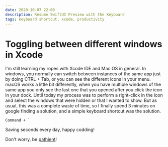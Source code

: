 ```yaml
---
date: 2020-10-07 22:00
description: Resume SwiftUI Preview with the Keyboard
tags: keyboard shortcut, xcode, productivity
---
```


# Toggling between different windows in Xcode

I'm still learning my ropes with Xcode IDE and Mac OS in general. In windows, you normally can switch between instances of the same app just by doing CTRL + Tab, or you can see the different icons in your menu. macOS works a little bit differently, when you have multiple windows of the same app you only see the last one that you opened after you click the icon in your dock. Until today my process was to perform a right-click in the icon and select the windows that were hidden or that I wanted to show. But as usual, this was a complete waste of time, so I finally spend 3 minutes on google finding a solution, and a simple keyboard shortcut was the solution.



```
Command + `

```

Saving seconds every day, happy codding!


Don't worry, be [pathient](https://rubenmaldonado.github.io/apps/pathience-app/)!


